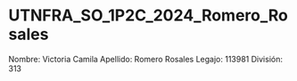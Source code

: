 # UTNFRA_SO_1P2C_2024_Romero_Rosales
Nombre: Victoria Camila
Apellido: Romero Rosales
Legajo: 113981
División: 313
